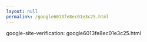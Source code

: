 ```yaml
---
layout: null
permalink: /google6013fe8ec01e3c25.html
---
```

google-site-verification: google6013fe8ec01e3c25.html